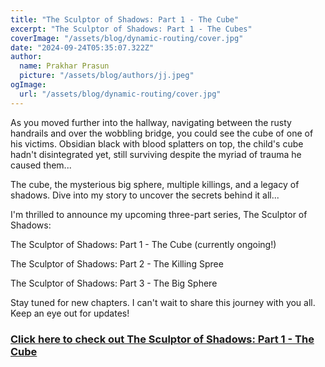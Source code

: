 ```yaml
---
title: "The Sculptor of Shadows: Part 1 - The Cube"
excerpt: "The Sculptor of Shadows: Part 1 - The Cubes"
coverImage: "/assets/blog/dynamic-routing/cover.jpg"
date: "2024-09-24T05:35:07.322Z"
author:
  name: Prakhar Prasun
  picture: "/assets/blog/authors/jj.jpeg"
ogImage:
  url: "/assets/blog/dynamic-routing/cover.jpg"
---
```


As you moved further into the hallway, navigating between the rusty handrails and over the wobbling bridge, you could
see the cube of one of his victims. Obsidian black with blood splatters on top, the child's cube hadn't disintegrated
yet, still surviving despite the myriad of trauma he caused them...

The cube, the mysterious big sphere, multiple killings, and a legacy of shadows. Dive into my story to uncover the
secrets behind it all...

I'm thrilled to announce my upcoming three-part series, The Sculptor of Shadows:

The Sculptor of Shadows: Part 1 - The Cube (currently ongoing!)

The Sculptor of Shadows: Part 2 - The Killing Spree

The Sculptor of Shadows: Part 3 - The Big Sphere


Stay tuned for new chapters. I can't wait to share this journey with you all. Keep an eye out for updates!

### [Click here to check out The Sculptor of Shadows: Part 1 - The Cube](https://www.wattpad.com/story/372131370-the-sculptor-of-shadows-part-1-the-cube)



